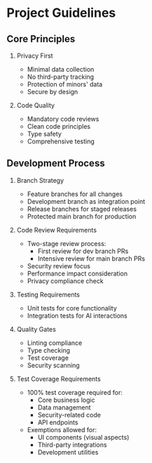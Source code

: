 # Project Guidelines

## Core Principles
1. Privacy First
   - Minimal data collection
   - No third-party tracking
   - Protection of minors' data
   - Secure by design

2. Code Quality
   - Mandatory code reviews
   - Clean code principles
   - Type safety
   - Comprehensive testing

## Development Process
1. Branch Strategy
   - Feature branches for all changes
   - Development branch as integration point
   - Release branches for staged releases
   - Protected main branch for production

2. Code Review Requirements
   - Two-stage review process:
     * First review for dev branch PRs
     * Intensive review for main branch PRs
   - Security review focus
   - Performance impact consideration
   - Privacy compliance check

3. Testing Requirements
   - Unit tests for core functionality
   - Integration tests for AI interactions

4. Quality Gates
   - Linting compliance
   - Type checking
   - Test coverage
   - Security scanning

5. Test Coverage Requirements
   - 100% test coverage required for:
     * Core business logic
     * Data management
     * Security-related code
     * API endpoints
   - Exemptions allowed for:
     * UI components (visual aspects)
     * Third-party integrations
     * Development utilities
